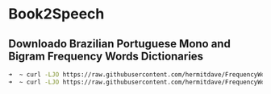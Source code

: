 # Book2Speech

## Downloado Brazilian Portuguese Mono and Bigram Frequency Words Dictionaries

```bash
➜  ~ curl -LJO https://raw.githubusercontent.com/hermitdave/FrequencyWords/master/content/2018/pt_br/pt_br_full.txt
➜  ~ curl -LJO https://raw.githubusercontent.com/hermitdave/FrequencyWords/master/content/2018/pt_br/pt_br_50k.txt
```
